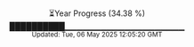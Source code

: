 <p align="center">
⏳Year Progress (34.38 %)<br>
██████████▁▁▁▁▁▁▁▁▁▁▁▁▁▁▁▁▁▁▁▁ <br>
<sub>Updated: Tue, 06 May 2025 12:05:20 GMT</sub>
</p>

